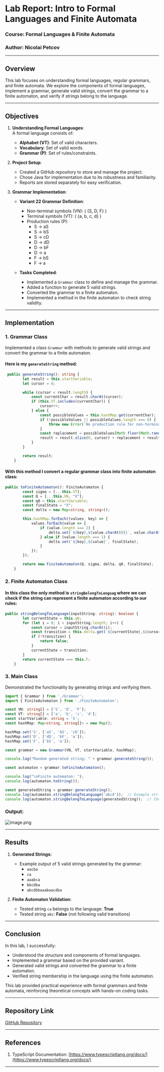 # Lab Report: Intro to Formal Languages and Finite Automata

### Course: Formal Languages & Finite Automata
### Author: Nicolai Petcov

---

## Overview
This lab focuses on understanding formal languages, regular grammars, and finite automata. We explore the components of formal languages, implement a grammar, generate valid strings, convert the grammar to a finite automaton, and verify if strings belong to the language.

---

## Objectives

1. **Understanding Formal Languages**:  
   A formal language consists of:
    - **Alphabet (VT)**: Set of valid characters.
    - **Vocabulary**: Set of valid words.
    - **Grammar (P)**: Set of rules/constraints.

2. **Project Setup**:
    - Created a GitHub repository to store and manage the project.
    - Chose Java for implementation due to its robustness and familiarity.
    - Reports are stored separately for easy verification.

3. **Grammar Implementation**:
    - **Variant 22 Grammar Definition**:
        - Non-terminal symbols (VN): \( \{S, D, F\} \)
        - Terminal symbols (VT): \( \{a, b, c, d\} \)
        - Production rules (P):
          - S → aS     
          - S → bS    
          - S → cD   
          - D → dD    
          - D → bF  
          - D → a
          - F → bS
          - F → a

    - **Tasks Completed**:
        - Implemented a `Grammar` class to define and manage the grammar.
        - Added a function to generate 5 valid strings.
        - Converted the grammar to a finite automaton.
        - Implemented a method in the finite automaton to check string validity.

---
## Implementation

### 1. Grammar Class
Implemented a class `Grammar` with methods to generate valid strings and convert the grammar to a finite automaton.
#### Here is my `generateString` method:
```typescript
 public generateString(): string {
        let result = this.startVariable;
        let cursor = 0;

        while (cursor < result.length) {
            const currentChar = result.charAt(cursor);
            if (this.VT.includes(currentChar)) {
                cursor++;
            } else {
                const possibleValues = this.hashMap.get(currentChar);
                if (!possibleValues || possibleValues.length === 0) {
                    throw new Error(`No production rule for non-terminal: ${currentChar}`);
                }
                const replacement = possibleValues[Math.floor(Math.random() * possibleValues.length)];
                result = result.slice(0, cursor) + replacement + result.slice(cursor + 1);
            }
        }

        return result;
    }
```

#### With this method I convert a regular grammar class into finite automaton class:
```typescript
public toFiniteAutomaton(): FiniteAutomaton {
        const sigma = [...this.VT];
        const Q = [...this.VN, "X"];
        const q0 = this.startVariable;
        const finalState = "X";
        const delta = new Map<string, string>();

        this.hashMap.forEach((values, key) => {
            values.forEach(value => {
                if (value.length === 2) {
                    delta.set(`${key},${value.charAt(0)}`, value.charAt(1));
                } else if (value.length === 1) {
                    delta.set(`${key},${value}`, finalState);
                }
            });
        });

        return new FiniteAutomaton(Q, sigma, delta, q0, finalState);
    }
```

### 2. Finite Automaton Class
#### In this class the only method is `stringBelongToLanguag` where we can check if the string can represent a finite automaton according to our rules:

```typescript
public stringBelongToLanguage(inputString: string): boolean {
        let currentState = this.q0;
        for (let i = 0; i < inputString.length; i++) {
            const cursor = inputString.charAt(i);
            const transition = this.delta.get(`${currentState},${cursor}`);
            if (!transition) {
                return false;
            }
            currentState = transition;
        }
        return currentState === this.F;
    }
```

### 3. Main Class
Demonstrated the functionality by generating strings and verifying them.

```typescript
import { Grammar } from './Grammar';
import { FiniteAutomaton } from './FiniteAutomaton';

const VN: string[] = ['S', 'D', 'F'];
const VT: string[] = ['a', 'b', 'c', 'd'];
const startVariable: string = 'S';
const hashMap: Map<string, string[]> = new Map();

hashMap.set('S', ['aS', 'bS', 'cD']);
hashMap.set('D', ['dD', 'bF', 'a']);
hashMap.set('F', ['bS', 'a']);

const grammar = new Grammar(VN, VT, startVariable, hashMap);

console.log("Random generated string: " + grammar.generateString());

const automaton = grammar.toFiniteAutomaton();

console.log("\nFinite automaton: ");
console.log(automaton.toString());

const generatedString = grammar.generateString();
console.log(automaton.stringBelongToLanguage('abcd'));  // Example string for testing
console.log(automaton.stringBelongToLanguage(generatedString));  // Checking if the generated string belongs to the language

```

### Output:
![image.png](image.png)

---

## Results

1. **Generated Strings:**
    - Example output of 5 valid strings generated by the grammar:
        - `aacba`
        - `ca`
        - `aaabca`
        - `bbcdba`
        - `abcdbbaaabaacdba`

2. **Finite Automaton Validation:**
    - Tested string `ca` belongs to the language: **True**
    - Tested string `abc`: **False** (not following valid transitions)

---

## Conclusion
In this lab, I successfully:
- Understood the structure and components of formal languages.
- Implemented a grammar based on the provided variant.
- Generated valid strings and converted the grammar to a finite automaton.
- Verified string membership in the language using the finite automaton.

This lab provided practical experience with formal grammars and finite automata, reinforcing theoretical concepts with hands-on coding tasks.

---

## Repository Link
[GitHub Repository](https://github.com/Nicolashaaa/DSL-labs)

---

## References
1. TypeScript Documentation: [https://www.typescriptlang.org/docs/](https://www.typescriptlang.org/docs/)

---